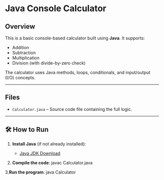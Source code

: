 # Java Console Calculator 

##  Overview
This is a basic console-based calculator built using **Java**. It supports:
- Addition
- Subtraction
- Multiplication
- Division (with divide-by-zero check)

The calculator uses Java methods, loops, conditionals, and input/output (I/O) concepts.

---

##  Files
- `Calculator.java` – Source code file containing the full logic.

---

## 🛠 How to Run

1. **Install Java** (if not already installed):
   - [Java JDK Download](https://www.oracle.com/java/technologies/javase-downloads.html)

2. **Compile the code**:
   javac Calculator.java

3.**Run the program**:
    java Calculator

